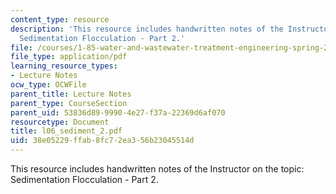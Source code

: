 ```yaml
---
content_type: resource
description: 'This resource includes handwritten notes of the Instructor on the topic:
  Sedimentation Flocculation - Part 2.'
file: /courses/1-85-water-and-wastewater-treatment-engineering-spring-2006/38e05229ffab8fc72ea356b23045514d_l06_sediment_2.pdf
file_type: application/pdf
learning_resource_types:
- Lecture Notes
ocw_type: OCWFile
parent_title: Lecture Notes
parent_type: CourseSection
parent_uid: 53836d89-9990-4e27-f37a-22369d6af070
resourcetype: Document
title: l06_sediment_2.pdf
uid: 38e05229-ffab-8fc7-2ea3-56b23045514d
---
```

This resource includes handwritten notes of the Instructor on the topic: Sedimentation Flocculation - Part 2.


